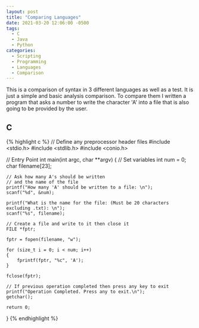```yaml
---
layout: post
title: "Comparing Languages"
date: 2021-03-20 12:06:00 -0500
tags:
  - C
  - Java
  - Python
categories:
  - Scripting
  - Programming
  - Languages
  - Comparison
---
```


This is a comparison of syntax in 3 different languages as well as a test. It
is just a simple and basic analysis comparison. To compare them I written a
program that asks a number to write the character 'A' into a file that is also
going to be provided by the user.

## C

{% highlight c %}
// Define any preprocessor header files
#include <stdio.h>
#include <stdlib.h>
#include <conio.h>

// Entry Point
int main(int argc, char **argv)
{
    // Set variables
    int num = 0;
    char filename[23];

    // Ask how many A's should be written
    // and the name of the file
    printf("How many 'A' should be written to a file: \n");
    scanf("%d", &num);

    printf("What is the name for the file: (Must be 20 characters excluding .txt): \n");
    scanf("%s", filename);

    // Create a file and write to it then close it
    FILE *fptr;

    fptr = fopen(filename, "w");

    for (size_t i = 0; i < num; i++)
    {
        fprintf(fptr, "%c", 'A');
    }

    fclose(fptr);

    // If previous operation completed then press any key to exit
    printf("Operation Completed. Press any to exit.\n");
    getchar();

    return 0;
}
{% endhighlight %}


